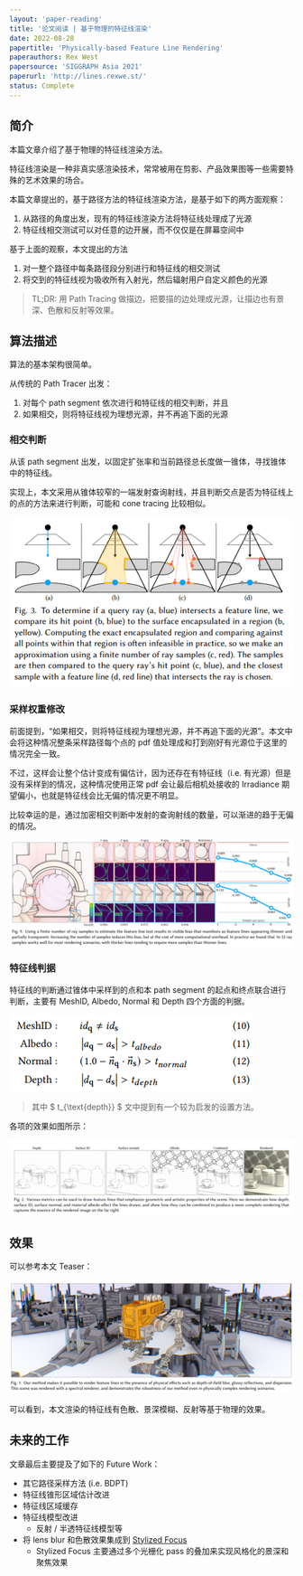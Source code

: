 ```yaml
---
layout: 'paper-reading'
title: '论文阅读 | 基于物理的特征线渲染'
date: 2022-08-28
papertitle: 'Physically-based Feature Line Rendering'
paperauthors: Rex West
papersource: 'SIGGRAPH Asia 2021'
paperurl: 'http://lines.rexwe.st/'
status: Complete
---
```


## 简介

本篇文章介绍了基于物理的特征线渲染方法。

特征线渲染是一种非真实感渲染技术，常常被用在剪影、产品效果图等一些需要特殊的艺术效果的场合。

本篇文章提出的，基于路径方法的特征线渲染方法，是基于如下的两方面观察：
1. 从路径的角度出发，现有的特征线渲染方法将特征线处理成了光源
2. 特征线相交测试可以对任意的边开展，而不仅仅是在屏幕空间中

基于上面的观察，本文提出的方法
1. 对一整个路径中每条路径段分别进行和特征线的相交测试
2. 将交到的特征线视为吸收所有入射光，然后辐射用户自定义颜色的光源

> TL;DR: 用 Path Tracing 做描边，把要描的边处理成光源，让描边也有景深、色散和反射等效果。

## 算法描述

算法的基本架构很简单。

从传统的 Path Tracer 出发：
1. 对每个 path segment 依次进行和特征线的相交判断，并且
2. 如果相交，则将特征线视为理想光源，并不再追下面的光源

### 相交判断

从该 path segment 出发，以固定扩张率和当前路径总长度做一锥体，寻找锥体中的特征线。

实现上，本文采用从锥体较窄的一端发射查询射线，并且判断交点是否为特征线上的点的方法来进行判断，可能和 cone tracing 比较相似。

![cone-intersection-test](pbr-feature-line\cone-intersection-test.png)

### 采样权重修改

前面提到，“如果相交，则将特征线视为理想光源，并不再追下面的光源”。本文中会将这种情况整条采样路径每个点的 pdf 值处理成和打到刚好有光源位于这里的情况完全一致。

不过，这样会让整个估计变成有偏估计，因为还存在有特征线（i.e. 有光源）但是没有采样到的情况，这种情况使用正常 pdf 会让最后相机处接收的 Irradiance 期望偏小，也就是特征线会比无偏的情况更不明显。

比较幸运的是，通过加密相交判断中发射的查询射线的数量，可以渐进的趋于无偏的情况。

![progressively-unbias](pbr-feature-line\progressively-unbias.png)

### 特征线判据

特征线的判断通过锥体中采样到的点和本 path segment 的起点和终点联合进行判断，主要有 MeshID, Albedo, Normal 和 Depth 四个方面的判据。

![feature-line-condition](pbr-feature-line\feature-line-condition.png)

> 其中 $ t_{\text{depth}} $ 文中提到有一个较为启发的设置方法。

各项的效果如图所示：

![feature-line-condition-breakdown](pbr-feature-line\feature-line-condition-breakdown.png)

## 效果

可以参考本文 Teaser：

![teaser](pbr-feature-line\teaser.png)

可以看到，本文渲染的特征线有色散、景深模糊、反射等基于物理的效果。

## 未来的工作

文章最后主要提及了如下的 Future Work：

- 其它路径采样方法 (i.e. BDPT)
- 特征线锥形区域估计改进
- 特征线区域缓存
- 特征线模型改进
  - 反射 / 半透特征线模型等
- 将 lens blur 和色散效果集成到 [Stylized Focus](https://pixl.cs.princeton.edu/pubs/Cole_2006_DGI/index.php)
  - Stylized Focus 主要通过多个光栅化 pass 的叠加来实现风格化的景深和聚焦效果
